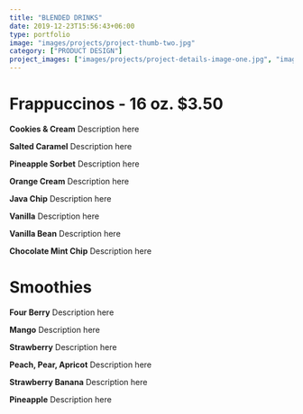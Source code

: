```yaml
---
title: "BLENDED DRINKS"
date: 2019-12-23T15:56:43+06:00
type: portfolio
image: "images/projects/project-thumb-two.jpg"
category: ["PRODUCT DESIGN"]
project_images: ["images/projects/project-details-image-one.jpg", "images/projects/project-details-image-two.jpg"]
---
```


# Frappuccinos - 16 oz. $3.50

**Cookies & Cream**
Description here

**Salted Caramel**
Description here

**Pineapple Sorbet**
Description here

**Orange Cream**
Description here

**Java Chip**
Description here

**Vanilla**
Description here

**Vanilla Bean**
Description here

**Chocolate Mint Chip**
Description here

# Smoothies

**Four Berry**
Description here

**Mango**
Description here

**Strawberry**
Description here

**Peach, Pear, Apricot**
Description here

**Strawberry Banana**
Description here

**Pineapple**
Description here
